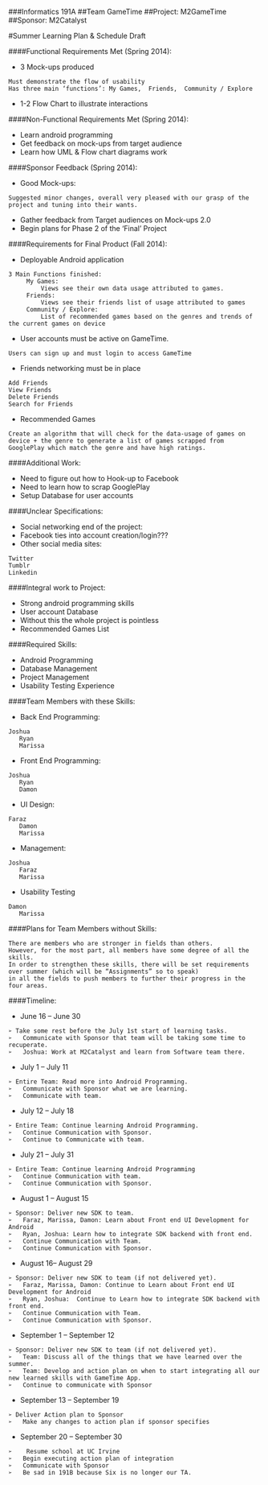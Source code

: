 ###Informatics 191A
##Team GameTime
##Project: M2GameTime
##Sponsor: M2Catalyst

#Summer Learning Plan & Schedule Draft


####Functional Requirements Met (Spring 2014):
+ 3 Mock-ups produced
<pre><code>Must demonstrate the flow of usability 
Has three main ‘functions’: My Games,  Friends,  Community / Explore
</code></pre>
+ 1-2 Flow Chart to illustrate interactions

####Non-Functional Requirements Met (Spring 2014):
+ Learn android programming
+ Get feedback on mock-ups from target audience
+ Learn how UML & Flow chart diagrams work

####Sponsor Feedback (Spring 2014):
+ Good Mock-ups:
<pre><code>Suggested minor changes, overall very pleased with our grasp of the project and tuning into their wants.
</code></pre>
+ Gather feedback from Target audiences on Mock-ups 2.0
+ Begin plans for Phase 2 of the ‘Final’ Project

####Requirements for Final Product (Fall 2014):
+ Deployable Android application
<pre><code>3 Main Functions finished:
     My Games:	
         Views see their own data usage attributed to games.
     Friends:
         Views see their friends list of usage attributed to games
     Community / Explore:
         List of recommended games based on the genres and trends of the current games on device
</code></pre>
+ User accounts must be active on GameTime.
<pre><code>Users can sign up and must login to access GameTime</code></pre>
+ Friends networking must be in place
<pre><code>Add Friends
View Friends
Delete Friends
Search for Friends
</code></pre>
+ Recommended Games
<pre><code>Create an algorithm that will check for the data-usage of games on device + the genre to generate a list of games scrapped from GooglePlay which match the genre and have high ratings.
</code></pre>

####Additional Work:
+ Need to figure out how to Hook-up to Facebook
+ Need to learn how to scrap GooglePlay
+ Setup Database for user accounts 

####Unclear Specifications:
+ Social networking end of the project:
+ Facebook ties into account creation/login???
+ Other social media sites:
<pre><code>Twitter
Tumblr
Linkedin
</code></pre>

####Integral work to Project:
+ Strong android programming skills
+ User account Database
+ Without this the whole project is pointless
+ Recommended Games List

####Required Skills:
+ Android Programming
+ Database Management
+ Project Management
+ Usability Testing Experience

####Team Members with these Skills:
+ Back End Programming:
<pre><code>Joshua
   Ryan
   Marissa
</code></pre>
+ Front End Programming:
<pre><code>Joshua
   Ryan
   Damon
</code></pre>
+ UI Design:
<pre><code>Faraz
   Damon
   Marissa
</code></pre>
+ Management:
<pre><code>Joshua
   Faraz
   Marissa
</code></pre>
+ Usability Testing
<pre><code>Damon
   Marissa
</code></pre>

####Plans for Team Members without Skills:
<pre><code>There are members who are stronger in fields than others.  
However, for the most part, all members have some degree of all the skills.  
In order to strengthen these skills, there will be set requirements over summer (which will be “Assignments” so to speak)
in all the fields to push members to further their progress in the four areas.
</code></pre>

####Timeline: 

+ June 16 – June 30
<pre><code>➢ Take some rest before the July 1st start of learning tasks.
➢	Communicate with Sponsor that team will be taking some time to recuperate.  
➢	Joshua: Work at M2Catalyst and learn from Software team there.
</code></pre>

+ July 1 – July 11
<pre><code>➢ Entire Team: Read more into Android Programming.
➢	Communicate with Sponsor what we are learning.
➢	Communicate with team. 
</code></pre>

+ July 12 – July 18
<pre><code>➢ Entire Team: Continue learning Android Programming.
➢	Continue Communication with Sponsor.
➢	Continue to Communicate with team.
</code></pre>

+ July 21 – July 31
<pre><code>➢ Entire Team: Continue learning Android Programming
➢	Continue Communication with team.
➢	Continue Communication with Sponsor. 
</code></pre>

+ August 1 – August 15
<pre><code>➢ Sponsor: Deliver new SDK to team. 
➢	Faraz, Marissa, Damon: Learn about Front end UI Development for Android
➢	Ryan, Joshua: Learn how to integrate SDK backend with front end.
➢	Continue Communication with Team. 
➢	Continue Communication with Sponsor.
</code></pre>

+ August 16– August 29
<pre><code>➢ Sponsor: Deliver new SDK to team (if not delivered yet). 
➢	Faraz, Marissa, Damon: Continue to Learn about Front end UI Development for Android
➢	Ryan, Joshua:  Continue to Learn how to integrate SDK backend with front end.
➢	Continue Communication with Team. 
➢	Continue Communication with Sponsor.
</code></pre>

+ September 1 – September 12
<pre><code>➢ Sponsor: Deliver new SDK to team (if not delivered yet). 
➢	Team: Discuss all of the things that we have learned over the summer.
➢	Team: Develop and action plan on when to start integrating all our new learned skills with GameTime App.
➢	Continue to communicate with Sponsor
</code></pre>

+ September 13 – September 19
<pre><code>➢ Deliver Action plan to Sponsor
➢	Make any changes to action plan if sponsor specifies
</code></pre>

+ September 20 – September 30
<pre><code>➢	Resume school at UC Irvine
➢	Begin executing action plan of integration
➢	Communicate with Sponsor
➢	Be sad in 191B because Six is no longer our TA.
</code></pre>

